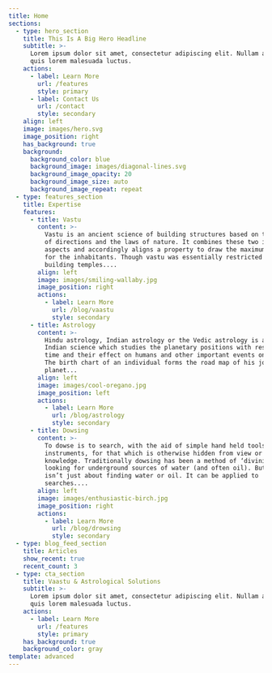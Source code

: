 ```yaml
---
title: Home
sections:
  - type: hero_section
    title: This Is A Big Hero Headline
    subtitle: >-
      Lorem ipsum dolor sit amet, consectetur adipiscing elit. Nullam a metus
      quis lorem malesuada luctus.
    actions:
      - label: Learn More
        url: /features
        style: primary
      - label: Contact Us
        url: /contact
        style: secondary
    align: left
    image: images/hero.svg
    image_position: right
    has_background: true
    background:
      background_color: blue
      background_image: images/diagonal-lines.svg
      background_image_opacity: 20
      background_image_size: auto
      background_image_repeat: repeat
  - type: features_section
    title: Expertise
    features:
      - title: Vastu
        content: >-
          Vastu is an ancient science of building structures based on the study
          of directions and the laws of nature. It combines these two important
          aspects and accordingly aligns a property to draw the maximum benefits
          for the inhabitants. Though vastu was essentially restricted to
          building temples....
        align: left
        image: images/smiling-wallaby.jpg
        image_position: right
        actions:
          - label: Learn More
            url: /blog/vaastu
            style: secondary
      - title: Astrology
        content: >-
          Hindu astrology, Indian astrology or the Vedic astrology is an ancient
          Indian science which studies the planetary positions with respect to
          time and their effect on humans and other important events on earth.
          The birth chart of an individual forms the road map of his journey on
          planet...
        align: left
        image: images/cool-oregano.jpg
        image_position: left
        actions:
          - label: Learn More
            url: /blog/astrology
            style: secondary
      - title: Dowsing
        content: >-
          To dowse is to search, with the aid of simple hand held tools or
          instruments, for that which is otherwise hidden from view or
          knowledge. Traditionally dowsing has been a method of ‘divining’ or
          looking for underground sources of water (and often oil). But dowsing
          isn’t just about finding water or oil. It can be applied to
          searches.... 
        align: left
        image: images/enthusiastic-birch.jpg
        image_position: right
        actions:
          - label: Learn More
            url: /blog/drowsing
            style: secondary
  - type: blog_feed_section
    title: Articles
    show_recent: true
    recent_count: 3
  - type: cta_section
    title: Vaastu & Astrological Solutions
    subtitle: >-
      Lorem ipsum dolor sit amet, consectetur adipiscing elit. Nullam a metus
      quis lorem malesuada luctus.
    actions:
      - label: Learn More
        url: /features
        style: primary
    has_background: true
    background_color: gray
template: advanced
---
```

